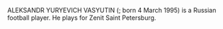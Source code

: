 ALEKSANDR YURYEVICH VASYUTIN (; born 4 March 1995) is a Russian football player. He plays for Zenit Saint Petersburg.
